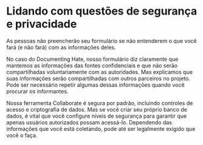 # Lidando com questões de segurança e privacidade

As pessoas não preencherão seu formulário se não entenderem o que você fará \(e não fará\) com as informações deles.

No caso do Documenting Hate, nosso formulário diz claramente que mantemos as informações das fontes confidenciais e que não serão compartilhadas voluntariamente com as autoridades. Mas explicamos que suas informações serão compartilhadas com outros parceiros no projeto. Pode ser necessário repetir algumas dessas informações quando você procurar os informantes.

Nossa ferramenta Collaborate é segura por padrão, incluindo controles de acesso e criptografia de dados. Mas se você criar seu próprio banco de dados, é vital que você configure níveis de segurança para garantir que apenas usuários autorizados possam acessá-lo. Dependendo das informações que você está coletando, pode até ser legalmente exigido que você o faça.

